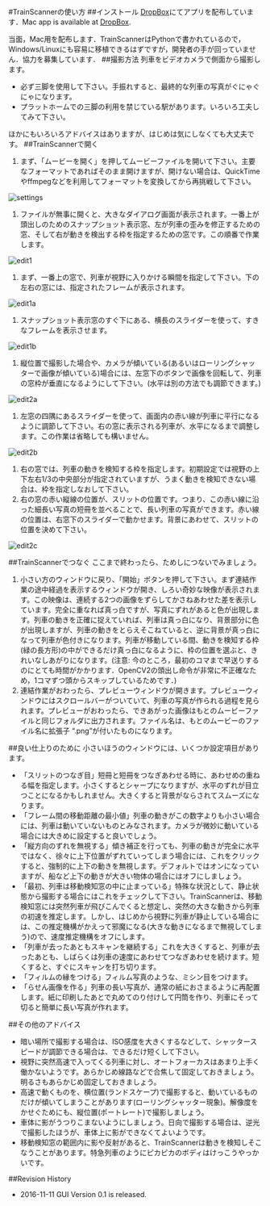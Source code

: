 #TrainScannerの使い方
##インストール
[DropBox](https://www.dropbox.com/sh/3a1p84nqxz1b7b3/AACdmHd9jVsqVgU9Nj2TZ2oYa?dl=0)にてアプリを配布しています．Mac app is available at [DropBox](https://www.dropbox.com/sh/3a1p84nqxz1b7b3/AACdmHd9jVsqVgU9Nj2TZ2oYa?dl=0).

当面，Mac用を配布します．TrainScannerはPythonで書かれているので，Windows/Linuxにも容易に移植できるはずですが，開発者の手が回っていません．協力を募集しています．
##撮影方法
列車をビデオカメラで側面から撮影します。

* 必ず三脚を使用して下さい。手振れすると、最終的な列車の写真がぐにゃぐにゃになります。
* プラットホームでの三脚の利用を禁じている駅があります。いろいろ工夫してみて下さい。

ほかにもいろいろアドバイスはありますが、はじめは気にしなくても大丈夫です。
##TrainScannerで開く
1. まず、「ムービーを開く」を押してムービーファイルを開いて下さい。主要なフォーマットであればそのまま開けますが、開けない場合は、QuickTimeやffmpegなどを利用してフォーマットを変換してから再挑戦して下さい。

![settings](https://github.com/vitroid/TrainScanner/blob/master/images_ja/settings.png?raw=true)

1. ファイルが無事に開くと、大きなダイアログ画面が表示されます。一番上が頭出しのためのスナップショット表示窓、左が列車の歪みを修正するための窓、そして右が動きを検出する枠を指定するための窓です。この順番で作業します。

![edit1](https://github.com/vitroid/TrainScanner/blob/master/images_ja/edit1.png?raw=true)

1. まず、一番上の窓で、列車が視野に入りかける瞬間を指定して下さい。下の左右の窓には、指定されたフレームが表示されます。
 
![edit1a](https://github.com/vitroid/TrainScanner/blob/master/images_ja/edit1a.png?raw=true)

1. スナップショット表示窓のすぐ下にある、横長のスライダーを使って、すきなフレームを表示させます。

![edit1b](https://github.com/vitroid/TrainScanner/blob/master/images_ja/edit1b.png?raw=true)

1. 縦位置で撮影した場合や、カメラが傾いている(あるいはローリングシャッターで画像が傾いている)場合には、左窓下のボタンで画像を回転して、列車の窓枠が垂直になるようにして下さい。(水平は別の方法でも調節できます。)

![edit2a](https://github.com/vitroid/TrainScanner/blob/master/images_ja/edit2a.png?raw=true)

1. 左窓の四隅にあるスライダーを使って、画面内の赤い線が列車に平行になるように調節して下さい。右の窓に表示される列車が、水平になるまで調整します。この作業は省略しても構いません。

![edit2b](https://github.com/vitroid/TrainScanner/blob/master/images_ja/edit2b.png?raw=true)

1. 右の窓では、列車の動きを検知する枠を指定します。初期設定では視野の上下左右1/3の中央部分が指定されていますが、うまく動きを検知できない場合は、枠を指定しなおして下さい。
1. 右の窓の赤い縦線の位置が、スリットの位置です。つまり、この赤い線に沿った細長い写真の短冊を並べることで、長い列車の写真ができます。赤い線の位置は、右窓下のスライダーで動かせます。背景にあわせて、スリットの位置を決めて下さい。

![edit2c](https://github.com/vitroid/TrainScanner/blob/master/images_ja/edit2c.png?raw=true)


##TrainScannerでつなぐ
ここまで終わったら、ためしにつないでみましょう。

1. 小さい方のウィンドウに戻り、「開始」ボタンを押して下さい。まず連結作業の途中経過を表示するウィンドウが開き、しろい奇妙な映像が表示されます。この映像は、連続する2つの画像をずらしてかさねあわせた差を表示しています。完全に重なれば真っ白ですが、写真にずれがあると色が出現します。列車の動きを正確に捉えていれば、列車は真っ白になり、背景部分に色が出現しますが、列車の動きをとらえそこねていると、逆に背景が真っ白になって列車が色付きになります。列車が移動している間、動きを検知する枠(緑の長方形)の中ができるだけ真っ白になるように、枠の位置を選ぶと、きれいなしあがりになります。(注意: 今のところ，最初のコマまで早送りするのにとても時間がかかります．OpenCV2の頭出し命令が非常に不正確なため，1コマずつ頭からスキップしているためです．)
1. 連結作業がおわったら、プレビューウィンドウが開きます。プレビューウィンドウにはスクロールバーがついていて、列車の写真が作られる過程を見られます。プレビューがおわったら、できあがった画像はもとのムービーファイルと同じフォルダに出力されます。ファイル名は、もとのムービーのファイル名に拡張子 “.png”が付いたものになります。

##良い仕上りのために
小さいほうのウィンドウには、いくつか設定項目があります。

* 「スリットのつなぎ目」短冊と短冊をつなぎあわせる時に、あわせめの重ねる幅を指定します。小さくするとシャープになりますが、水平のずれが目立つことになるかもしれません。大きくすると背景がならされてスムーズになります。
* 「フレーム間の移動距離の最小値」列車の動きがこの数字よりも小さい場合には、列車は動いていないものとみなされます。カメラが微妙に動いている場合には大きめに設定すると良いでしょう。
* 「縦方向のずれを無視する」傾き補正を行っても、列車の動きが完全に水平ではなく、徐々に上下位置がずれていってしまう場合には、これをクリックすると、強制的に上下の動きを無視します。デフォルトではオンになっていますが、船など上下の動きが大きい物体の場合にはオフにしましょう。
* 「最初、列車は移動検知窓の中に止まっている」特殊な状況として、静止状態から撮影する場合にはこれをチェックして下さい。TrainScannerは、移動検知窓には突然列車が飛びこんでくると想定し、突然の大きな動きから列車の初速を推定します。しかし、はじめから視野に列車が静止している場合には、この推定機構がかえって邪魔になる(大きな動きになるまで無視してしまう)ので、速度推定機構をオフにします。
* 「列車が去ったあともスキャンを継続する」これを大きくすると、列車が去ったあとも、しばらくは列車の速度にあわせてつなぎあわせを続けます。短くすると、すぐにスキャンを打ち切ります。
* 「フィルムの縁をつける」フィルム写真のような、ミシン目をつけます。
* 「らせん画像を作る」列車の長い写真が、通常の紙におさまるように再配置します。紙に印刷したあとで丸めてのり付けして円筒を作り、列車にそって切ると簡単に長い写真が作れます。

##その他のアドバイス

* 暗い場所で撮影する場合は、ISO感度を大きくするなどして、シャッタースピードが調節できる場合は、できるだけ短くして下さい。
* 視野に突然高速で入ってくる列車に対し、オートフォーカスはあまり上手く働かないようです。あらかじめ線路などで合焦して固定しておきましょう。明るさもあらかじめ固定しておきましょう。
* 高速で動くものを、横位置(ランドスケープ)で撮影すると、動いているものだけが傾いてしまうことがあります(ローリングシャッター現象)。解像度をかせぐためにも、縦位置(ポートレート)で撮影しましょう。
* 車体に影がうつりこまないようにしましょう。日向で撮影する場合は、逆光で撮影したほうが、車体上に影ができなくてよいようです。
* 移動検知窓の範囲内に影や反射があると、TrainScannerは動きを検知しそこなうことがあります。特急列車のようにピカピカのボディはけっこうやっかいです。

##Revision History

* 2016-11-11 GUI Version 0.1 is released.

